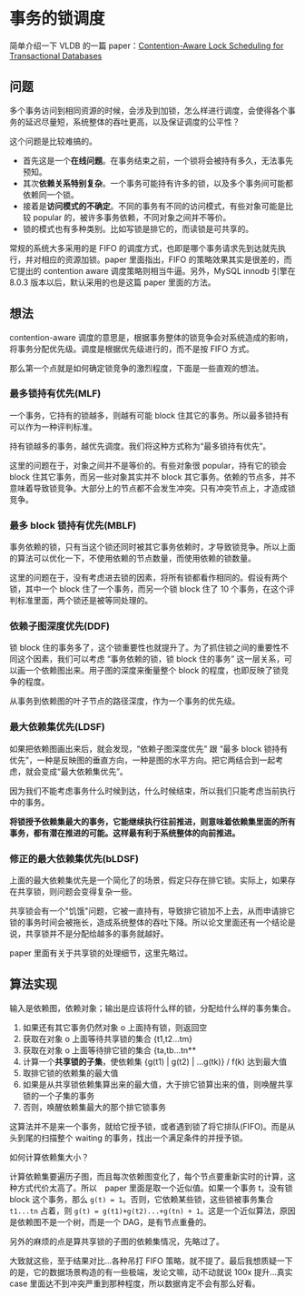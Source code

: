 # 事务的锁调度

简单介绍一下 VLDB 的一篇 paper：[Contention-Aware Lock Scheduling for Transactional Databases](http://www.vldb.org/pvldb/vol11/p648-tian.pdf)

## 问题

多个事务访问到相同资源的时候，会涉及到加锁，怎么样进行调度，会使得各个事务的延迟尽量短，系统整体的吞吐更高，以及保证调度的公平性？

这个问题是比较难搞的。

* 首先这是一个**在线问题**。在事务结束之前，一个锁将会被持有多久，无法事先预知。
* 其次**依赖关系特别复杂**。一个事务可能持有许多的锁，以及多个事务间可能都依赖同一个锁。
* 接着是**访问模式的不确定**。不同的事务有不同的访问模式，有些对象可能是比较 popular 的，被许多事务依赖，不同对象之间并不等价。
* 锁的模式也有多种类别。比如写锁是排它的，而读锁是可共享的。

常规的系统大多采用的是 FIFO 的调度方式，也即是哪个事务请求先到达就先执行，并对相应的资源加锁。paper 里面指出，FIFO 的策略效果其实是很差的，而它提出的 contention aware 调度策略则相当牛逼。另外，MySQL innodb 引擎在 8.0.3 版本以后，默认采用的也是这篇 paper 里面的方法。

## 想法

contention-aware 调度的意思是，根据事务整体的锁竞争会对系统造成的影响，将事务分配优先级。调度是根据优先级进行的，而不是按 FIFO 方式。

那么第一个点就是如何确定锁竞争的激烈程度，下面是一些直观的想法。

### 最多锁持有优先(MLF)

一个事务，它持有的锁越多，则越有可能 block 住其它的事务。所以最多锁持有可以作为一种评判标准。

持有锁越多的事务，越优先调度。我们将这种方式称为“最多锁持有优先”。

这里的问题在于，对象之间并不是等价的。有些对象很 popular，持有它的锁会 block 住其它事务，而另一些对象其实并不 block 其它事务。依赖的节点多，并不意味着导致锁竞争。大部分上的节点都不会发生冲突。只有冲突节点上，才造成锁竞争。

### 最多 block 锁持有优先(MBLF)

事务依赖的锁，只有当这个锁还同时被其它事务依赖时，才导致锁竞争。所以上面的算法可以优化一下，不使用依赖的节点数量，而使用依赖的锁数量。

这里的问题在于，没有考虑进去锁的因素，将所有锁都看作相同的。假设有两个锁，其中一个 block 住了一个事务，而另一个锁 block 住了 10 个事务，在这个评判标准里面，两个锁还是被等同处理的。

### 依赖子图深度优先(DDF)

锁 block 住的事务多了，这个锁重要性也就提升了。为了抓住锁之间的重要性不同这个因素，我们可以考虑 “事务依赖的锁，锁 block 住的事务” 这一层关系，可以画一个依赖图出来。用子图的深度来衡量整个 block 的程度，也即反映了锁竞争的程度。

从事务到依赖图的叶子节点的路径深度，作为一个事务的优先级。

### 最大依赖集优先(LDSF)

如果把依赖图画出来后，就会发现，“依赖子图深度优先” 跟 “最多 block 锁持有优先”，一种是反映图的垂直方向，一种是图的水平方向。把它两结合到一起考虑，就会变成“最大依赖集优先”。

因为我们不能考虑事务什么时候到达，什么时候结束，所以我们只能考虑当前执行中的事务。

**将锁授予依赖集最大的事务，它能继续执行往前推进，则意味着依赖集里面的所有事务，都有潜在推进的可能。这样最有利于系统整体的向前推进。**

### 修正的最大依赖集优先(bLDSF)

上面的最大依赖集优先是一个简化了的场景，假定只存在排它锁。实际上，如果存在共享锁，则问题会变得复杂一些。

共享锁会有一个"饥饿"问题，它被一直持有，导致排它锁加不上去，从而申请排它锁的事务时间会被拖长，造成系统整体的吞吐下降。所以论文里面还有一个结论是说，共享锁并不是分配给越多的事务就越好。

paper 里面有关于共享锁的处理细节，这里先略过。

## 算法实现

输入是依赖图，依赖对象；输出是应该将什么样的锁，分配给什么样的事务集合。

1. 如果还有其它事务仍然对象 o 上面持有锁，则返回空
2. 获取在对象 o 上面等待共享锁的集合 {t1,t2...tm}
3. 获取在对象 o 上面等待排它锁的集合 {ta,tb...tn**
4. 计算一个**共享锁的子集**，使依赖集 {g(t1) | g(t2) | ...g(tk)} / f(k) 达到最大值
5. 取排它锁的依赖集的最大值
6. 如果是从共享锁依赖集算出来的最大值，大于排它锁算出来的值，则唤醒共享锁的一个子集的事务
7. 否则，唤醒依赖集最大的那个排它锁事务

这算法并不是来一个事务，就给它授予锁，或者遇到锁了将它排队(FIFO)。而是从头到尾的扫描整个 waiting 的事务，找出一个满足条件的并授予锁。

如何计算依赖集大小？

计算依赖集要遍历子图，而且每次依赖图变化了，每个节点要重新实时的计算，这种方式代价太高了。所以　paper 里面是取一个近似值。如果一个事务 t，没有锁 block 这个事务，那么 `g(t) = 1`。否则，它依赖某些锁，这些锁被事务集合 `t1...tn` 占着，则 `g(t) = g(t1)+g(t2)...+g(tn) + 1`。这是一个近似算法，原因是依赖图不是一个树，而是一个 DAG，是有节点重叠的。

另外的麻烦的点是算共享锁的子图的依赖集情况，先略过了。

大致就这些，至于结果对比...各种吊打 FIFO 策略，就不提了。最后我想质疑一下的是，它的数据场景构造的有一些极端，发论文嘛，动不动就说 100x 提升...真实 case 里面达不到冲突严重到那种程度，所以数据肯定不会有那么好看。
